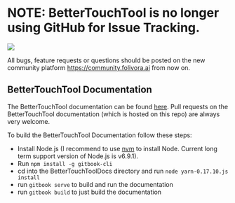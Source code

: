 # NOTE: BetterTouchTool is no longer using GitHub for Issue Tracking.
<a href="https://community.folivora.ai">
<img src="community_moved.png"/>
  </a>
  

All bugs, feature requests or questions should be posted on the new community platform https://community.folivora.ai from now on.

## BetterTouchTool Documentation

The BetterTouchTool documentation can be found [here](http://docs.bettertouchtool.com/). Pull requests on the BetterTouchTool documentation (which is hosted on this repo) are always very welcome.

To build the BetterTouchTool Documentation follow these steps:

* Install Node.js (I recommend to use [nvm](https://github.com/creationix/nvm) to install Node. Current long term support version of Node.js is v6.9.1).
* Run ``npm install -g gitbook-cli``
* cd into the BetterTouchToolDocs directory and run ``node yarn-0.17.10.js install``
* run ``gitbook serve`` to build and run the documentation
* run ``gitbook build`` to just build the documentation
